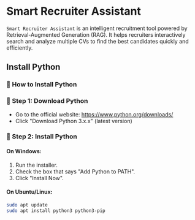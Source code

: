# Smart Recruiter Assistant 

`Smart Recruiter Assistant` is an intelligent recruitment tool powered by Retrieval-Augmented Generation (RAG). It helps recruiters interactively search and analyze multiple CVs to find the best candidates quickly and efficiently.


## Install Python 

### 🐍 How to Install Python

### 🔹 Step 1: Download Python
- Go to the official website: https://www.python.org/downloads/
- Click "Download Python 3.x.x" (latest version)

### 🔹 Step 2: Install Python

#### On Windows:
1. Run the installer.
2. Check the box that says "Add Python to PATH".
3. Click "Install Now".

#### On Ubuntu/Linux:
```bash
sudo apt update
sudo apt install python3 python3-pip